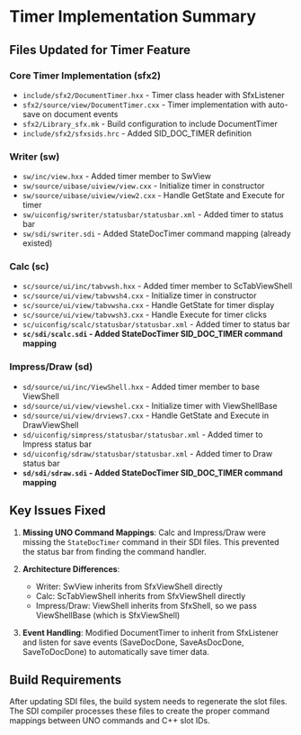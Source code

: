 # Timer Implementation Summary

## Files Updated for Timer Feature

### Core Timer Implementation (sfx2)
- `include/sfx2/DocumentTimer.hxx` - Timer class header with SfxListener
- `sfx2/source/view/DocumentTimer.cxx` - Timer implementation with auto-save on document events
- `sfx2/Library_sfx.mk` - Build configuration to include DocumentTimer
- `include/sfx2/sfxsids.hrc` - Added SID_DOC_TIMER definition

### Writer (sw)
- `sw/inc/view.hxx` - Added timer member to SwView
- `sw/source/uibase/uiview/view.cxx` - Initialize timer in constructor
- `sw/source/uibase/uiview/view2.cxx` - Handle GetState and Execute for timer
- `sw/uiconfig/swriter/statusbar/statusbar.xml` - Added timer to status bar
- `sw/sdi/swriter.sdi` - Added StateDocTimer command mapping (already existed)

### Calc (sc)
- `sc/source/ui/inc/tabvwsh.hxx` - Added timer member to ScTabViewShell
- `sc/source/ui/view/tabvwsh4.cxx` - Initialize timer in constructor
- `sc/source/ui/view/tabvwsha.cxx` - Handle GetState for timer display
- `sc/source/ui/view/tabvwsh3.cxx` - Handle Execute for timer clicks
- `sc/uiconfig/scalc/statusbar/statusbar.xml` - Added timer to status bar
- **`sc/sdi/scalc.sdi` - Added StateDocTimer SID_DOC_TIMER command mapping**

### Impress/Draw (sd)
- `sd/source/ui/inc/ViewShell.hxx` - Added timer member to base ViewShell
- `sd/source/ui/view/viewshel.cxx` - Initialize timer with ViewShellBase
- `sd/source/ui/view/drviews7.cxx` - Handle GetState and Execute in DrawViewShell
- `sd/uiconfig/simpress/statusbar/statusbar.xml` - Added timer to Impress status bar
- `sd/uiconfig/sdraw/statusbar/statusbar.xml` - Added timer to Draw status bar
- **`sd/sdi/sdraw.sdi` - Added StateDocTimer SID_DOC_TIMER command mapping**

## Key Issues Fixed

1. **Missing UNO Command Mappings**: Calc and Impress/Draw were missing the `StateDocTimer` command in their SDI files. This prevented the status bar from finding the command handler.

2. **Architecture Differences**: 
   - Writer: SwView inherits from SfxViewShell directly
   - Calc: ScTabViewShell inherits from SfxViewShell directly
   - Impress/Draw: ViewShell inherits from SfxShell, so we pass ViewShellBase (which is SfxViewShell)

3. **Event Handling**: Modified DocumentTimer to inherit from SfxListener and listen for save events (SaveDocDone, SaveAsDocDone, SaveToDocDone) to automatically save timer data.

## Build Requirements

After updating SDI files, the build system needs to regenerate the slot files. The SDI compiler processes these files to create the proper command mappings between UNO commands and C++ slot IDs.